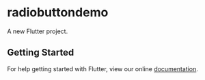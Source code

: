 # radiobuttondemo

A new Flutter project.

## Getting Started

For help getting started with Flutter, view our online
[documentation](https://flutter.io/).
